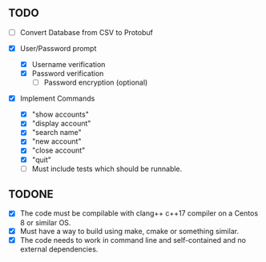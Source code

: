 ## TODO
<!--- [ ] ~~Usage~~-->
- [ ] Convert Database from CSV to Protobuf

- [x] User/Password prompt
  - [x] Username verification
  - [x] Password verification
    - [ ] Password encryption (optional)

- [x] Implement Commands
  - [x] "show accounts"
  - [x] "display account"
  - [x] "search name"
  - [x] "new account"
  - [x] "close account"
  - [x] "quit"
  - [ ] Must include tests which should be runnable.

## TODONE
- [x] The code must be compilable with clang++ c++17 compiler on a Centos 8 or similar OS.
- [x] Must have a way to build using make, cmake or something similar.
- [x] The code needs to work in command line and self-contained and no external dependencies.
